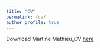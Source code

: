 ```yaml
---
title: "CV"
permalink: /cv/
author_profile: true
---
```


Download Martine Mathieu_CV [here](http://martinemathieu.github.io/files/Martine_Mathieu_cv.pdf)

